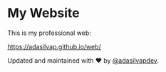 # My Website
This is my professional web:

https://adasilvap.github.io/web/


Updated and maintained with ❤️ by [@adasilvapdev](https://adasilvapdev.github.io/web/).
